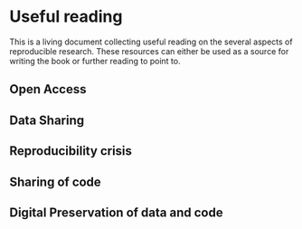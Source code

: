 # Useful reading

This is a living document collecting useful reading on the several aspects of reproducible research. These resources can either be used as a source for writing the book or further reading to point to.

## Open Access

## Data Sharing

## Reproducibility crisis

## Sharing of code

## Digital Preservation of data and code
